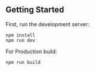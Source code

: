 ## Getting Started

First, run the development server:
```
npm install
npm run dev
```

For Production build:
```
npm run build
```
